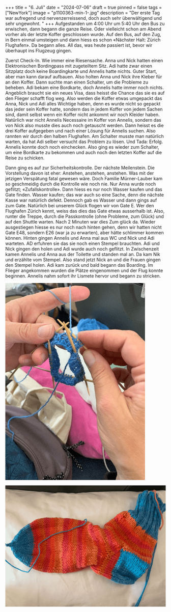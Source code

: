 +++
title = "6. Juli"
date = "2024-07-06"
draft = true
pinned = false
tags = ["NewYork"]
image = "p1100363-min-1-.jpg"
description = "Der erste Tag war aufregend und nervenzerreissend, doch auch sehr überwältigend und sehr ungewohnt. "
+++
Aufgestanden um 4:00 Uhr um 5:40 Uhr den Bus zu erwischen, dann begann die ganze Reise. Oder vielleicht schon am Abend vorher als der letzte Koffer geschlossen wurde. Auf den Bus, auf den Zug, in Bern einmal umsteigen und dann hiess es schon «Nächster Halt: Zürich Flughafen». Da begann alles. All das, was heute passiert ist, bevor wir überhaupt ins Flugzeug gingen.

Zuerst Check-In. Wie immer eine Riesensache. Anna und Nick hatten einen Elektronischen Bordingpass mit zugeteiltem Sitz. Adi hatte zwar einen Sitzplatz doch keine Boardingkarte und Annelis hatte nichts. Guter Start, aber man kann darauf aufbauen. Also holten Anna und Nick ihre Kleber für an den Koffer. Dann suchte man einen Schalter, um die Probleme zu beheben. Adi bekam eine Bordkarte, doch Annelis hatte immer noch nichts. Angeblich braucht sie ein neues Visa, dass heisst die Chance das sie es auf den Flieger schafft flog weg. Also werden die Koffer etwas umgepackt das Anna, Nick und Adi alles Wichtige haben, denn es wurde nicht so gepackt das jeder sein Koffer hatte, sondern das in jedem Koffer von jedem Sachen sind, damit selbst wenn ein Koffer nicht ankommt wir noch Kleider haben. Natürlich war nicht Annelis Necessaire im Koffer von Annelis, sondern das von Nick also musste dies auch noch getauscht werden. Dann heisst es die drei Koffer aufgegeben und nach einer Lösung für Annelis suchen. Also rannten wir durch den halben Flughafen. Am Schalter musste man natürlich warten, da hat Adi selber versucht das Problem zu lösen. Und Tada: Erfolg. Annelis konnte doch noch einchecken. Also ging es wieder zum Schalter, um eine Bordkarte zu bekommen und auch noch den letzten Koffer auf die Reise zu schicken.

Dann ging es auf zur Sicherheitskontrolle. Der nächste Meilenstein. Die Vorstellung davon ist eher: Anstehen, anstehen, anstehen. Was mit der jetzigen Verspätung fatal gewesen wäre. Doch Familie Mürner-Lauber kam so geschmeidig durch die Kontrolle wie noch nie. Nur Anna wurde noch geflitzt; «Zufallskontrolle». Dann hiess es nur noch Wasser kaufen und das Gate finden. Wasser kaufen; das war auch so eine Sache, denn die nächste Kasse war natürlich defekt. Dennoch gab es Wasser und dann gings auf zum Gate. Natürlich bei unserem Glück flogen wir von Gate E. Wer den Flughafen Zürich kennt, weiss das dies das Gate etwas ausserhalb ist. Also, runter die Treppe, durch die Passkontrolle (ohne Probleme, zum Glück) und auf den Shuttle warten. Nach 2 Minuten war dies Zum glück da. Wieder ausgestiegen hiesse es nur noch nach hinten gehen, denn wir hatten nicht Gate E48, sondern E26 (war ja zu erwarten), aber hätte schlimmer kommen können. Hinten gingen Annelis und Anna mal aus WC und Nick und Adi warteten. AD erfuhren sie das sie noch einen Stempel brauchten. Adi und Nick gingen den holen und Adi wurde auch noch geflitzt. In Zwischenzeit kamen Annelis und Anna aus der Toilette und standen mal an. Da kam Nik und erzählte vom Stempel. Also stand jetzt Nick an und die Frauen gingen den Stempel holen. Adi kam zurück und bald begann das Boarding. Im Flieger angekommen wurden die Plätze eingenommen und der Flug konnte beginnen. Annelis nahm sofort ihr Lismete hervor und begann zu stricken. 

![ Hier sieht man wie weit sie am Anfand des Fluges war:   ](screenshot-2024-07-07-024457.png)

![Und hier ist sie am Ende des Fluges: ](screenshot-2024-07-07-024709-1-.png)